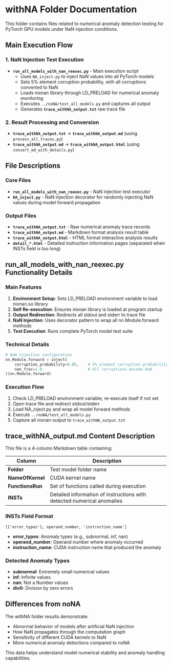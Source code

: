 # withNA Folder Documentation

This folder contains files related to numerical anomaly detection testing for PyTorch GPU models under NaN injection conditions.

## Main Execution Flow

### 1. NaN Injection Test Execution
- **`run_all_models_with_nan_reexec.py`** - Main execution script
  - Uses `NA_inject.py` to inject NaN values into all PyTorch models
  - Sets 5% element corruption probability, with all corruptions converted to NaN
  - Loads nixnan library through LD_PRELOAD for numerical anomaly monitoring
  - Executes `../noNA/test_all_models.py` and captures all output
  - Generates **`trace_withNA_output.txt`** raw trace file

### 2. Result Processing and Conversion
- **`trace_withNA_output.txt`** → **`trace_withNA_output.md`** (using `process_all_traces.py`)
- **`trace_withNA_output.md`** → **`trace_withNA_output.html`** (using `convert_md_with_details.py`)

## File Descriptions

### Core Files
- **`run_all_models_with_nan_reexec.py`** - NaN injection test executor
- **`NA_inject.py`** - NaN injection decorator for randomly injecting NaN values during model forward propagation

### Output Files
- **`trace_withNA_output.txt`** - Raw numerical anomaly trace records
- **`trace_withNA_output.md`** - Markdown format analysis result table
- **`trace_withNA_output.html`** - HTML format interactive analysis results
- **`detail_*.html`** - Detailed instruction information pages (separated when INSTs field is too long)

## run_all_models_with_nan_reexec.py Functionality Details

### Main Features
1. **Environment Setup**: Sets LD_PRELOAD environment variable to load nixnan.so library
2. **Self Re-execution**: Ensures nixnan library is loaded at program startup
3. **Output Redirection**: Redirects all stdout and stderr to trace file
4. **NaN Injection**: Uses decorator pattern to wrap all nn.Module.forward methods
5. **Test Execution**: Runs complete PyTorch model test suite

### Technical Details
```python
# NaN injection configuration
nn.Module.forward = inject(
    corruption_probability=0.05,    # 5% element corruption probability
    nan_frac=1.0                    # All corruptions become NaN
)(nn.Module.forward)
```

### Execution Flow
1. Check LD_PRELOAD environment variable, re-execute itself if not set
2. Open trace file and redirect stdout/stderr
3. Load NA_inject.py and wrap all model forward methods
4. Execute `../noNA/test_all_models.py`
5. Capture all nixnan output to `trace_withNA_output.txt`

## trace_withNA_output.md Content Description

This file is a 4-column Markdown table containing:

| Column | Description |
|--------|-------------|
| **Folder** | Test model folder name |
| **NameOfKernel** | CUDA kernel name |
| **FunctionsRun** | Set of functions called during execution |
| **INSTs** | Detailed information of instructions with detected numerical anomalies |

### INSTs Field Format
```
[['error_types'], operand_number, 'instruction_name']
```
- **error_types**: Anomaly types (e.g., subnormal, inf, nan)
- **operand_number**: Operand number where anomaly occurred
- **instruction_name**: CUDA instruction name that produced the anomaly

### Detected Anomaly Types
- **subnormal**: Extremely small numerical values
- **inf**: Infinite values
- **nan**: Not a Number values
- **div0**: Division by zero errors

## Differences from noNA

The withNA folder results demonstrate:
- Abnormal behavior of models after artificial NaN injection
- How NaN propagates through the computation graph
- Sensitivity of different CUDA kernels to NaN
- More numerical anomaly detections compared to noNA

This data helps understand model numerical stability and anomaly handling capabilities.